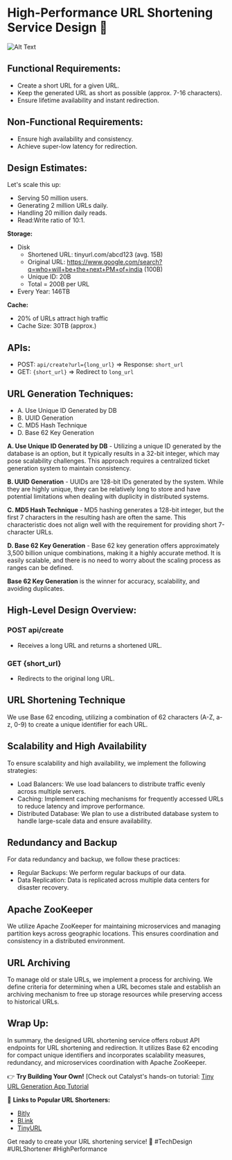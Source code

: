 # High-Performance URL Shortening Service Design 🚀

![Alt Text](https://i.imgur.com/MknxWZQ.gif)

## Functional Requirements:
- Create a short URL for a given URL.
- Keep the generated URL as short as possible (approx. 7-16 characters).
- Ensure lifetime availability and instant redirection.

## Non-Functional Requirements:
- Ensure high availability and consistency.
- Achieve super-low latency for redirection.

## Design Estimates:
Let's scale this up:
- Serving 50 million users.
- Generating 2 million URLs daily.
- Handling 20 million daily reads.
- Read:Write ratio of 10:1.

**Storage:**
- Disk
  - Shortened URL: tinyurl.com/abcd123 (avg. 15B)
  - Original URL: https://www.google.com/search?q=who+will+be+the+next+PM+of+india (100B)
  - Unique ID: 20B
  - Total = 200B per URL
- Every Year: 146TB

**Cache:**
- 20% of URLs attract high traffic
- Cache Size: 30TB (approx.)

## APIs:
- POST: `api/create?url={long_url}` => Response: `short_url`
- GET: `{short_url}` => Redirect to `long_url`

## URL Generation Techniques:
- A. Use Unique ID Generated by DB
- B. UUID Generation
- C. MD5 Hash Technique
- D. Base 62 Key Generation

**A. Use Unique ID Generated by DB** - Utilizing a unique ID generated by the database is an option, but it typically results in a 32-bit integer, which may pose scalability challenges. This approach requires a centralized ticket generation system to maintain consistency.

**B. UUID Generation** - UUIDs are 128-bit IDs generated by the system. While they are highly unique, they can be relatively long to store and have potential limitations when dealing with duplicity in distributed systems.

**C. MD5 Hash Technique** - MD5 hashing generates a 128-bit integer, but the first 7 characters in the resulting hash are often the same. This characteristic does not align well with the requirement for providing short 7-character URLs.

**D. Base 62 Key Generation** - Base 62 key generation offers approximately 3,500 billion unique combinations, making it a highly accurate method. It is easily scalable, and there is no need to worry about the scaling process as ranges can be defined.

**Base 62 Key Generation** is the winner for accuracy, scalability, and avoiding duplicates.

## High-Level Design Overview:

### POST api/create
- Receives a long URL and returns a shortened URL.

### GET {short_url}
- Redirects to the original long URL.

## URL Shortening Technique

We use Base 62 encoding, utilizing a combination of 62 characters (A-Z, a-z, 0-9) to create a unique identifier for each URL.

## Scalability and High Availability

To ensure scalability and high availability, we implement the following strategies:
- Load Balancers: We use load balancers to distribute traffic evenly across multiple servers.
- Caching: Implement caching mechanisms for frequently accessed URLs to reduce latency and improve performance.
- Distributed Database: We plan to use a distributed database system to handle large-scale data and ensure availability.

## Redundancy and Backup

For data redundancy and backup, we follow these practices:
- Regular Backups: We perform regular backups of our data.
- Data Replication: Data is replicated across multiple data centers for disaster recovery.

## Apache ZooKeeper

We utilize Apache ZooKeeper for maintaining microservices and managing partition keys across geographic locations. This ensures coordination and consistency in a distributed environment.

## URL Archiving

To manage old or stale URLs, we implement a process for archiving. We define criteria for determining when a URL becomes stale and establish an archiving mechanism to free up storage resources while preserving access to historical URLs.

## Wrap Up:
In summary, the designed URL shortening service offers robust API endpoints for URL shortening and redirection. It utilizes Base 62 encoding for compact unique identifiers and incorporates scalability measures, redundancy, and microservices coordination with Apache ZooKeeper.

👉 **Try Building Your Own!**
[Check out Catalyst's hands-on tutorial: [Tiny URL Generation App Tutorial](https://docs.catalyst.zoho.com/en/tutorials/catly/nodejs/introduction/)

🔗 **Links to Popular URL Shorteners:**
- [Bitly](https://bitly.com/)
- [Bl.ink](https://www.bl.ink/)
- [TinyURL](https://tinyurl.com)

Get ready to create your URL shortening service! 🚀 #TechDesign #URLShortener #HighPerformance



